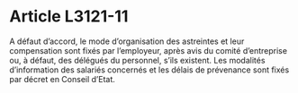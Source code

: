 # Article L3121-11

A défaut d’accord, le mode d’organisation des astreintes et leur compensation sont fixés par l’employeur, après avis du comité d’entreprise ou, à défaut, des délégués du personnel, s’ils existent. Les modalités d’information des salariés concernés et les délais de prévenance sont fixés par décret en Conseil d’Etat.
